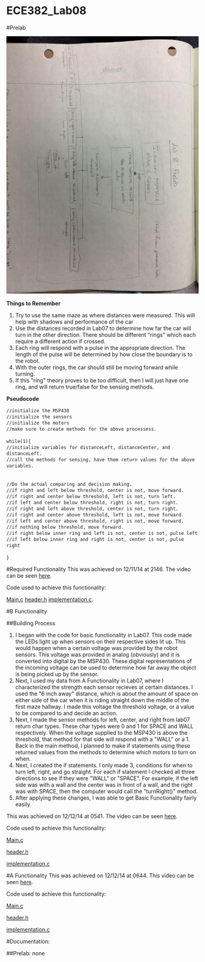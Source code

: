 ECE382_Lab08
============

#Prelab

![alt tag](https://raw.githubusercontent.com/JohnTerragnoli/ECE382_Lab08/master/1.%20Photos/Prelab/Flowchart.JPG "Lab08 flowchart")



**Things to Remember**

1. Try to use the same maze as where distances were measured.  This will help with shadows and performance of the car
2. Use the distances recorded in Lab07 to determine how far the car will turn in the other direction.  There should be different "rings" which each require a different action if crossed.  
3. Each ring will respond with a pulse in the appropriate direction.  The length of the pulse will be determined by how close the boundary is to the robot.  
4. With the outer rings, the car should still be moving forward while turning.  
5. If this "ring" theory proves to be too difficult, then I will just have one ring, and will return true/false for the sensing methods.  


**Pseudocode**

```
//initialize the MSP430
//initialize the sensors
//initialize the motors
//make sure to create methods for the above processess. 

while(1){
//initialize variables for distanceLeft, distanceCenter, and distanceLeft.
//call the methods for sensing, have them return values for the above variables.


//Do the actual comparing and decision making.  
//if right and left below threshold, center is not, move forward.
//if right and center below threshold, left is not, turn left.
//if left and center below threshold, right is not, turn right.  
//if right and left above threshold, center is not, turn right.
//if right and center above threshold, left is not, move forward.
//if left and center above threshold, right is not, move forward.  
//if nothing below threshold, move forward.  
//if right below inner ring and left is not, center is not, pulse left
//if left below inner ring and right is not, center is not, pulse right

}

```

#Required Functionality
This was achieved on 12/11/14 at 2146.  The video can be seen [here](https://www.youtube.com/watch?v=71__KVbQkKA&feature=youtu.be). 

Code used to achieve this functionality:
 
[Main.c](https://raw.githubusercontent.com/JohnTerragnoli/ECE382_Lab08/master/1.%20Code/A_Functionality.c)
[header.h](https://raw.githubusercontent.com/JohnTerragnoli/ECE382_Lab08/master/1.%20Code/A_header.hs)
[implementation.c](https://raw.githubusercontent.com/JohnTerragnoli/ECE382_Lab08/master/1.%20Code/A_imp.c).  

#B Functionality

##Building Process

1. I began with the code for basic functionality in Lab07.  This code made the LEDs light up when sensors on their respective sides lit up.  This would happen when a certain voltage was provided by the robot sensors.  This voltage was provided in analog (obviously) and it is converted into digital by the MSP430.  These digital representations of the incoming voltage can be used to determine how far away the object is being picked up by the sensor.  
2. Next, I used my data from A Functionality in Lab07, where I characterized the strength each sensor recieves at certain distances.  I used the "6 inch away" distance, which is about the amount of space on either side of the car when it is riding straight down the middle of the first maze hallway.  I made this voltage the threshold voltage, or a value to be compared to and decide an action.  
3. Next, I made the sensor methods for left, center, and right from lab07 return char types.  These char types were 0 and 1 for SPACE and WALL respectively.  When the voltage supplied to the MSP430 is above the threshold, that method for that side will respond with a "WALL" or a 1.  Back in the main method, I planned to make if statements using these returned values from the methods to determine which motors to turn on when.  
4. Next, I created the if statements.  I only made 3, conditions for when to turn left, right, and go straight.  For each if statement I checked all three directions to see if they were "WALL" or "SPACE". For example, if the left side was with a wall and the center was in front of a wall, and the right was with SPACE, then the computer would call the "turnRight()" method.  
5. After applying these changes, I was able to get Basic Functionality fairly easily.  

This was achieved on 12/12/14 at 0541.  The video can be seen [here](https://www.youtube.com/watch?v=4BudPom_3LY&feature=youtu.be). 

Code used to achieve this functionality:
 
[Main.c](https://raw.githubusercontent.com/JohnTerragnoli/ECE382_Lab08/master/1.%20Code/A_Functionality.c)

[header.h](https://raw.githubusercontent.com/JohnTerragnoli/ECE382_Lab08/master/1.%20Code/A_header.hs)

[implementation.c](https://raw.githubusercontent.com/JohnTerragnoli/ECE382_Lab08/master/1.%20Code/A_imp.c)  

#A Functionality
This was achieved on 12/12/14 at 0644.  This video can be seen [here](https://www.youtube.com/watch?v=EWXs4pQ-Gy8&feature=youtu.be). 

Code used to achieve this functionality:
 
[Main.c](https://raw.githubusercontent.com/JohnTerragnoli/ECE382_Lab08/master/1.%20Code/A_Functionality.c)

[header.h](https://raw.githubusercontent.com/JohnTerragnoli/ECE382_Lab08/master/1.%20Code/A_header.hs)

[implementation.c](https://raw.githubusercontent.com/JohnTerragnoli/ECE382_Lab08/master/1.%20Code/A_imp.c)


#Documentation:

##Prelab:
  none
